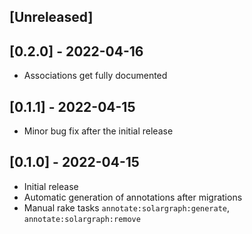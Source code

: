 ## [Unreleased]

## [0.2.0] - 2022-04-16

- Associations get fully documented

## [0.1.1] - 2022-04-15

- Minor bug fix after the initial release

## [0.1.0] - 2022-04-15

- Initial release
- Automatic generation of annotations after migrations
- Manual rake tasks `annotate:solargraph:generate`, `annotate:solargraph:remove`
